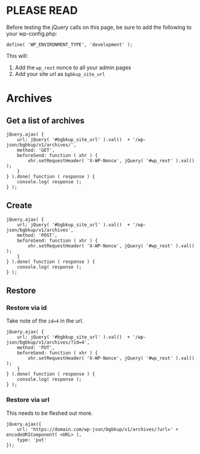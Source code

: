 # PLEASE READ

Before testing the jQuery calls on this page, be sure to add the following to your wp-config.php:

`define( 'WP_ENVIRONMENT_TYPE', 'development' );`

This will:

1. Add the `wp_rest` nonce to all your admin pages
1. Add your site url as `bgbkup_site_url`

# Archives

## Get a list of archives

```
jQuery.ajax( {
    url: jQuery( '#bgbkup_site_url' ).val()  + '/wp-json/bgbkup/v1/archives/',
    method: 'GET',
    beforeSend: function ( xhr ) {
        xhr.setRequestHeader( 'X-WP-Nonce', jQuery( '#wp_rest' ).val() );
    }
} ).done( function ( response ) {
    console.log( response );
} );
```

## Create

```
jQuery.ajax( {
    url: jQuery( '#bgbkup_site_url' ).val()  + '/wp-json/bgbkup/v1/archives',
    method: 'POST',
    beforeSend: function ( xhr ) {
        xhr.setRequestHeader( 'X-WP-Nonce', jQuery( '#wp_rest' ).val() );
    }
} ).done( function ( response ) {
    console.log( response );
} );
```

## Restore

### Restore via id

Take note of the `id=4` in the url.

```
jQuery.ajax( {
    url: jQuery( '#bgbkup_site_url' ).val()  + '/wp-json/bgbkup/v1/archives/?id=4',
    method: 'PUT',
    beforeSend: function ( xhr ) {
        xhr.setRequestHeader( 'X-WP-Nonce', jQuery( '#wp_rest' ).val() );
    }
} ).done( function ( response ) {
    console.log( response );
} );
```

### Restore via url

This needs to be fleshed out more.

```
jQuery.ajax({
	url: 'https://domain.com/wp-json/bgbkup/v1/archives/?url=' + encodeURIComponent( <URL> ),
	type: 'put'
});
```